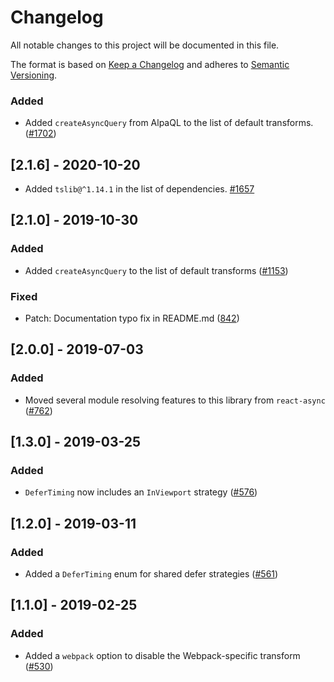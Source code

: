 # Changelog

All notable changes to this project will be documented in this file.

The format is based on [Keep a Changelog](http://keepachangelog.com/en/1.0.0/)
and adheres to [Semantic Versioning](http://semver.org/spec/v2.0.0.html).

<!-- ## [Unreleased] -->

### Added

- Added `createAsyncQuery` from AlpaQL to the list of default transforms. ([#1702](https://github.com/Shopify/quilt/pull/1702))

## [2.1.6] - 2020-10-20

- Added `tslib@^1.14.1` in the list of dependencies. [#1657](https://github.com/Shopify/quilt/pull/1657)

## [2.1.0] - 2019-10-30

### Added

- Added `createAsyncQuery` to the list of default transforms ([#1153](https://github.com/Shopify/quilt/pull/1153))

### Fixed

- Patch: Documentation typo fix in README.md ([842](https://github.com/Shopify/quilt/pull/842))

## [2.0.0] - 2019-07-03

### Added

- Moved several module resolving features to this library from `react-async` ([#762](https://github.com/Shopify/quilt/pull/762))

## [1.3.0] - 2019-03-25

### Added

- `DeferTiming` now includes an `InViewport` strategy ([#576](https://github.com/Shopify/quilt/pull/576))

## [1.2.0] - 2019-03-11

### Added

- Added a `DeferTiming` enum for shared defer strategies ([#561](https://github.com/Shopify/quilt/pull/561))

## [1.1.0] - 2019-02-25

### Added

- Added a `webpack` option to disable the Webpack-specific transform ([#530](https://github.com/Shopify/quilt/pull/530))

